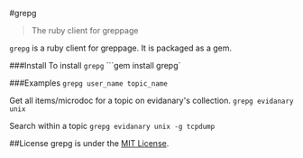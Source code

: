 #grepg
>The ruby client for greppage

`grepg` is a ruby client for greppage. It is packaged as a gem.

###Install
To install `grepg`
```gem install grepg`

###Examples
```grepg user_name topic_name```

Get all items/microdoc for a topic on evidanary's collection.
```grepg evidanary unix```

Search within a topic
```grepg evidanary unix -g tcpdump```

##License
grepg is under the [MIT License](http://www.opensource.org/licenses/MIT).
